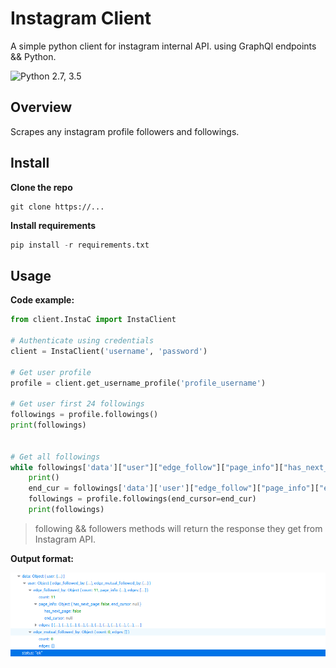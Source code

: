 # Instagram Client
A simple python client for instagram internal API. using GraphQl endpoints && Python.

![Python 2.7, 3.5](https://img.shields.io/badge/Python-3.8.5-blue)


## Overview
Scrapes any instagram profile followers and followings.

## Install
**Clone the repo**
```
git clone https://...
```
**Install requirements**
```python
pip install -r requirements.txt
```

## Usage
**Code example:**
```python
from client.InstaC import InstaClient

# Authenticate using credentials
client = InstaClient('username', 'password')

# Get user profile
profile = client.get_username_profile('profile_username')

# Get user first 24 followings
followings = profile.followings()
print(followings)


# Get all followings
while followings['data']["user"]["edge_follow"]["page_info"]["has_next_page"]:
    print()
    end_cur = followings['data']['user']["edge_follow"]["page_info"]["end_cursor"]
    followings = profile.followings(end_cursor=end_cur)
    print(followings)


```

> following && followers methods will return the response they get from Instagram API.

**Output format:**

![](response.png)


